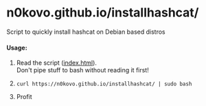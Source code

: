 # n0kovo.github.io/installhashcat/
Script to quickly install hashcat on Debian based distros

#### Usage:
1) Read the script ([index.html](https://github.com/n0kovo/installhashcat/blob/main/index.html)).<br>
Don't pipe stuff to bash without reading it first!

2) `curl https://n0kovo.github.io/installhashcat/ | sudo bash`
3) Profit
